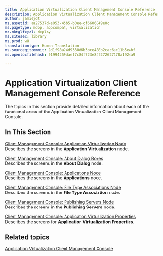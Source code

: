 ```yaml
---
title: Application Virtualization Client Management Console Reference
description: Application Virtualization Client Management Console Reference
author: jamiejdt
ms.assetid: aa27537d-e053-45b5-b0ee-cf6606849e0c
ms.pagetype: mdop, appcompat, virtualization
ms.mktglfcycl: deploy
ms.sitesec: library
ms.prod: w8
translationtype: Human Translation
ms.sourcegitcommit: 2d1f98a24d9330d6b3bce488b2cac6ac11b5e4bf
ms.openlocfilehash: 01994259daef7c84f723e84f272627478a1924a9

---
```



# Application Virtualization Client Management Console Reference


The topics in this section provide detailed information about each of the functional areas of the Application Virtualization Client Management Console.

## In This Section


<a href="" id="client-management-console--application-virtualization-node"></a>[Client Management Console: Application Virtualization Node](client-management-console-application-virtualization-node.md)  
Describes the screens in the **Application Virtualization** node.

<a href="" id="client-management-console--about-dialog-boxes"></a>[Client Management Console: About Dialog Boxes](client-management-console-about-dialog-boxes.md)  
Describes the screens in the **About Dialog** node.

<a href="" id="client-management-console--applications-node"></a>[Client Management Console: Applications Node](client-management-console-applications-node.md)  
Describes the screens in the **Applications** node.

<a href="" id="client-management-console--file-type-associations-node"></a>[Client Management Console: File Type Associations Node](client-management-console-file-type-associations-node.md)  
Describes the screens in the **File Type Association** node.

<a href="" id="client-management-console--publishing-servers-node"></a>[Client Management Console: Publishing Servers Node](client-management-console-publishing-servers-node.md)  
Describes the screens in the **Publishing Servers** node.

<a href="" id="client-management-console--application-virtualization-properties"></a>[Client Management Console: Application Virtualization Properties](client-management-console-application-virtualization-properties.md)  
Describes the screens for **Application Virtualization Properties**.

## Related topics


[Application Virtualization Client Management Console](application-virtualization-client-management-console.md)

 

 








<!--HONumber=Jun16_HO4-->


